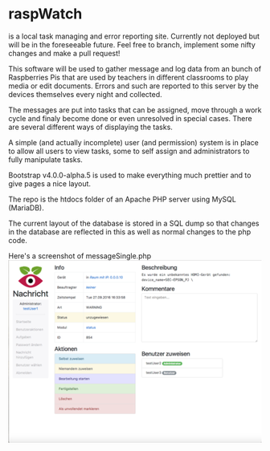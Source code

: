 # raspWatch
is a local task managing and error reporting site. Currently not deployed but will be in the foreseeable future. Feel free to branch, implement some nifty changes and make a pull request!

This software will be used to gather message and log data from an bunch of Raspberries Pis that are used by teachers in different classrooms to play media or edit documents. Errors and such are reported to this server by the devices themselves every night and collected.

The messages are put into tasks that can be assigned, move through a work cycle and finaly become done or even unresolved in special cases. There are several different ways of displaying the tasks.

A simple (and actually incomplete) user (and permission) system is in place to allow all users to view tasks, some to self assign and administrators to fully manipulate tasks.

Bootstrap v4.0.0-alpha.5 is used to make everything much prettier and to give pages a nice layout.

The repo is the htdocs folder of an Apache PHP server using MySQL (MariaDB).

The current layout of the database is stored in a SQL dump so that changes in the database are reflected in this as well as normal changes to the php code.

Here's a screenshot of messageSingle.php
![screenshot](https://raw.githubusercontent.com/douira/raspWatch/master/screenshot.png "Screenshot")
